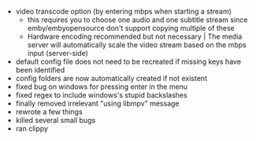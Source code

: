 + video transcode option (by entering mbps when starting a stream)
    + this requires you to choose one audio and one subtitle stream since emby/embyopensource don't support copying multiple of these
    + Hardware encoding recommended but not necessary | The media server will automatically scale the video stream based on the mbps input (server-side)
+ default config file does not need to be recreated if missing keys have been identified
+ config folders are now automatically created if not existent
+ fixed bug on windows for pressing enter in the menu
+ fixed regex to include windows's stupid backslashes
+ finally removed irrelevant "using libmpv" message
+ rewrote a few things
+ killed several small bugs
+ ran clippy